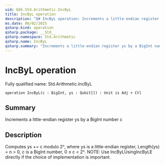 ```yaml
---
uid: Qdk.Std.Arithmetic.IncByL
title: IncByL operation
description: "Q# IncByL operation: Increments a little-endian register ys by a BigInt number c"
ms.date: 06/02/2025
qsharp.kind: operation
qsharp.package: __Std__
qsharp.namespace: Std.Arithmetic
qsharp.name: IncByL
qsharp.summary: "Increments a little-endian register ys by a BigInt number c"
---
```


# IncByL operation

Fully qualified name: Std.Arithmetic.IncByL

```qsharp
operation IncByL(c : BigInt, ys : Qubit[]) : Unit is Adj + Ctl
```

## Summary
Increments a little-endian register ys by a BigInt number c

## Description
Computes ys += c modulo 2ⁿ, where ys is a little-endian register,
Length(ys) = n > 0, c is a BigInt number, 0 ≤ c < 2ⁿ.
NOTE: Use IncByLUsingIncByLE directly if the choice of implementation
is important.
